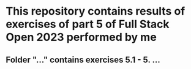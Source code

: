 # This repository contains results of exercises of part 5 of Full Stack Open 2023 performed by me

## Folder "..." contains exercises 5.1 - 5. ...
